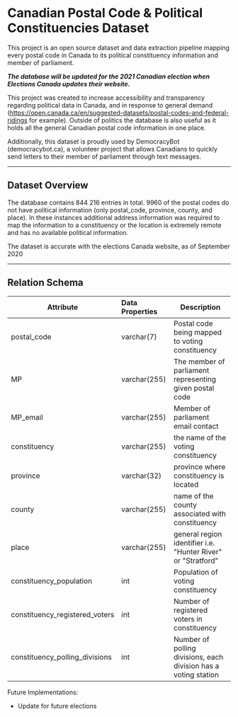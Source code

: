 Canadian Postal Code & Political Constituencies Dataset
========================================================

This project is an open source dataset and data extraction pipeline mapping every postal code in Canada to its political constituency information and member of parliament. 

***The database will be updated for the 2021 Canadian election when Elections Canada updates their website.***

This project was created to increase accessibility and transparency regarding political data in Canada, and in response to general demand (https://open.canada.ca/en/suggested-datasets/postal-codes-and-federal-ridings for example). Outside of politics the database is also useful as it holds all the general Canadian postal code information in one place.

Additionally, this dataset is proudly used by DemocracyBot (democracybot.ca), a volunteer project that allows Canadians to quickly send letters to their member of parliament through text messages.

-----

## Dataset Overview

The database contains 844 216 entries in total. 9960 of the postal codes do not have political information (only postal_code, province, county, and place). In these instances additional address information was required to map the information to a constituency or the location is extremely remote and has no available political information.

The dataset is accurate with the elections Canada website, as of September 2020

-----

## Relation Schema

| Attribute | Data Properties | Description |
| ----- |:-----| ------------|
| postal_code | varchar(7) | Postal code being mapped to voting constituency |
| MP | varchar(255) | The member of parliament representing given postal code |
| MP_email | varchar(255) | Member of parliament email contact |
| constituency | varchar(255) | the name of the voting constituency |
| province | varchar(32) | province where constituency is located |
| county | varchar(255) | name of the county associated with constituency |
| place | varchar(255) | general region identifier i.e. "Hunter River" or "Stratford" |
| constituency_population | int | Population of voting constituency |
| constituency_registered_voters | int | Number of registered voters in constituency |
| constituency_polling_divisions | int | Number of polling divisions, each division has a voting station |

Future Implementations:
* Update for future elections

